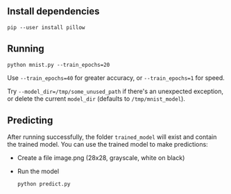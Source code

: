 ## Install dependencies

    pip --user install pillow

## Running

    python mnist.py --train_epochs=20

Use `--train_epochs=40` for greater accuracy, or `--train_epochs=1` for speed.

Try `--model_dir=/tmp/some_unused_path` if there's an unexpected exception,
or delete the current `model_dir` (defaults to `/tmp/mnist_model`).

## Predicting

After running successfully, the folder `trained_model` will exist and contain the trained model.
You can use the trained model to make predictions:

* Create a file image.png (28x28, grayscale, white on black)
* Run the model

      python predict.py
